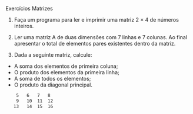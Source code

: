 Exercícios Matrizes

1)	Faça um programa para ler e imprimir uma matriz 2 × 4 de números inteiros.

2)	Ler uma matriz A de duas dimensões com 7 linhas e 7 colunas. Ao final apresentar o total de elementos pares existentes dentro da matriz.

3)	Dada a seguinte matriz, calcule:
- A soma dos elementos de primeira coluna;
- O produto dos elementos da primeira linha;
- A soma de todos os elementos;
- O produto da diagonal principal.
``` 1	2	3	4
    5	6	7	8
    9	10	11	12
   13	14	15	16
